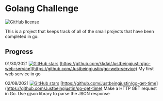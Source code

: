 
# Golang Challenge
[![GitHub license](https://img.shields.io/badge/license-MIT-blue.svg)](https://raw.githubusercontent.com/toomore/gogrs/master/LICENSE)

This is a project that keeps track of all of the small projects that have been completed in go.

## Progress 

01/30/2021 [![GitHub stars](https://img.shields.io/github/stars/Justbeingjustin/goFBPages?style=social)](https://github.com/Justbeingjustin/go-web-service) [https://github.com/kkdai/Justbeingjustin/go-web-service](https://github.com/Justbeingjustin/go-web-service) My first web service in go


02/08/2021 [![GitHub stars](https://img.shields.io/github/stars/Justbeingjustin/goFBPages?style=social)](https://github.com/Justbeingjustin/go-get-time) [https://github.com/Justbeingjustin/go-get-time](https://github.com/Justbeingjustin/go-get-time) Make a HTTP GET request in Go. Use gjson library to parse the JSON response




